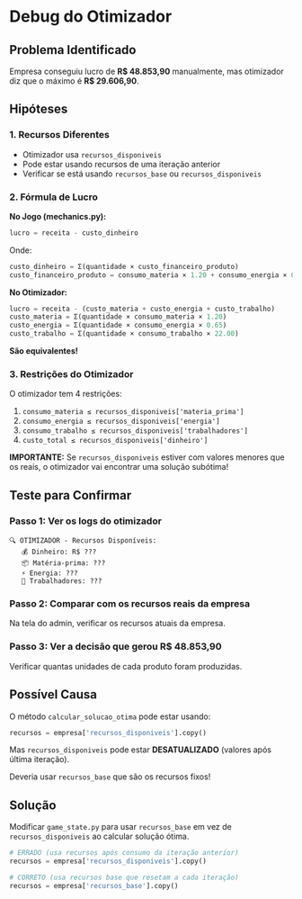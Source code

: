 # Debug do Otimizador

## Problema Identificado

Empresa conseguiu lucro de **R$ 48.853,90** manualmente, mas otimizador diz que o máximo é **R$ 29.606,90**.

## Hipóteses

### 1. Recursos Diferentes
- Otimizador usa `recursos_disponiveis` 
- Pode estar usando recursos de uma iteração anterior
- Verificar se está usando `recursos_base` ou `recursos_disponiveis`

### 2. Fórmula de Lucro
**No Jogo (mechanics.py):**
```python
lucro = receita - custo_dinheiro
```
Onde:
```python
custo_dinheiro = Σ(quantidade × custo_financeiro_produto)
custo_financeiro_produto = consumo_materia × 1.20 + consumo_energia × 0.65 + consumo_trabalho × 22.00
```

**No Otimizador:**
```python
lucro = receita - (custo_materia + custo_energia + custo_trabalho)
custo_materia = Σ(quantidade × consumo_materia × 1.20)
custo_energia = Σ(quantidade × consumo_energia × 0.65)
custo_trabalho = Σ(quantidade × consumo_trabalho × 22.00)
```

**São equivalentes!**

### 3. Restrições do Otimizador

O otimizador tem 4 restrições:
1. `consumo_materia ≤ recursos_disponiveis['materia_prima']`
2. `consumo_energia ≤ recursos_disponiveis['energia']`
3. `consumo_trabalho ≤ recursos_disponiveis['trabalhadores']`
4. `custo_total ≤ recursos_disponiveis['dinheiro']`

**IMPORTANTE:** Se `recursos_disponiveis` estiver com valores menores que os reais, o otimizador vai encontrar uma solução subótima!

## Teste para Confirmar

### Passo 1: Ver os logs do otimizador
```
🔍 OTIMIZADOR - Recursos Disponíveis:
   💰 Dinheiro: R$ ???
   📦 Matéria-prima: ???
   ⚡ Energia: ???
   👷 Trabalhadores: ???
```

### Passo 2: Comparar com os recursos reais da empresa
Na tela do admin, verificar os recursos atuais da empresa.

### Passo 3: Ver a decisão que gerou R$ 48.853,90
Verificar quantas unidades de cada produto foram produzidas.

## Possível Causa

O método `calcular_solucao_otima` pode estar usando:
```python
recursos = empresa['recursos_disponiveis'].copy()
```

Mas `recursos_disponiveis` pode estar **DESATUALIZADO** (valores após última iteração).

Deveria usar `recursos_base` que são os recursos fixos!

## Solução

Modificar `game_state.py` para usar `recursos_base` em vez de `recursos_disponiveis` ao calcular solução ótima.

```python
# ERRADO (usa recursos após consumo da iteração anterior)
recursos = empresa['recursos_disponiveis'].copy()

# CORRETO (usa recursos base que resetam a cada iteração)
recursos = empresa['recursos_base'].copy()
```
